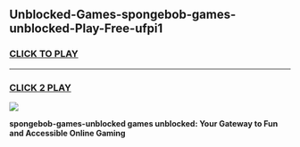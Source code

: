 
## Unblocked-Games-spongebob-games-unblocked-Play-Free-ufpi1
<h3>
<a href="https://premium76.site?title=spongebob-games-unblocked&ref=17A">CLICK TO PLAY</a></h3>
<hr>

<h3>
<a href="https://premium76.site?title=spongebob-games-unblocked&ref=17A">CLICK 2 PLAY</a>
  
</h3>

<a href="https://premium76.site?title=spongebob-games-unblocked&ref=17A"><img src="https://clearcache.store/games.png"></a>


**spongebob-games-unblocked games unblocked: Your Gateway to Fun and Accessible Online Gaming**

